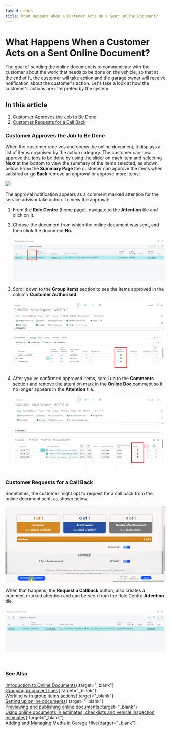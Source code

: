 ```yaml
---
layout: docs
title: What Happens When a Customer Acts on a Sent Online Document? 
---
```


# What Happens When a Customer Acts on a Sent Online Document?

The goal of sending the online document is to communicate with the customer about the work that needs to be done on the vehicle, so that at the end of it, the customer will take action and the garage owner will receive notification about the customer's action. Let's take a look at how the customer's actions are interpreted by the system.

## In this article

1. [Customer Approves the Job to Be Done](#customer-approves-the-job-to-be-done)
2. [Customer Requests for a Call Back](#customer-requests-for-a-call-back)

### Customer Approves the Job to Be Done
When the customer receives and opens the online document, it displays a list of items organised by the action category. The customer can now approve the jobs to be done by using the slider on each item and selecting **Next** at the bottom to view the summary of the items selected, as shown below. From the **Summary Page** the customer can approve the items when satisfied or go **Back** remove an approval or approve more items:

![](media/garagehive-online-documents-customers-actions1.gif)

The approval notification appears as a comment marked attention for the service advisor take action. To view the approval:
1. From the **Role Centre** (home page), navigate to the **Attention** tile and click on it.

   [](media/garagehive-online-documents-customers-actions1.png)

2. Choose the document from which the online document was sent, and then click the document **No.**.

   ![](media/garagehive-online-documents-customers-actions2.png)

3. Scroll down to the **Group Items** section to see the items approved in the column **Customer Authorised**.

   ![](media/garagehive-online-documents-customers-actions3.png)

4. After you've confirmed approved items, scroll up to the **Comments** section and remove the attention mark in the **Online Doc** comment so it no longer appears in the **Attention** tile.

   ![](media/garagehive-online-documents-customers-actions4.png)

### Customer Requests for a Call Back
Sometimes, the customer might opt to request for a call back from the online document sent, as shown below:

![](media/garagehive-online-documents-customers-actions4.gif)

When that happens, the **Request a Callback** button, also creates a comment marked attention and can be seen from the Role Centre **Attention** tile.

![](media/garagehive-online-documents-customers-actions5.png)

<br>

### **See Also**

[Introduction to Online Documents](garagehive-online-documents-introduction.html){:target="_blank"} \
[Grouping document lines](garagehive-group-items-grouping-document-lines.html){:target="_blank"} \
[Working with group items actions](garagehive-group-items-working-with-group-items-actions.html){:target="_blank"} \
[Setting up online documents](garagehive-online-documents-setting-up-online-documents.html){:target="_blank"} \
[Previewing and publishing online documents](garagehive-online-documents-previewing-and-publishing-online-documents.html){:target="_blank"} \
[Using online documents in estimates, checklists and vehicle inspection estimates](garagehive-online-documents-using-online-documents-in-estimates-checklists-and-vehicle-inspection-estimates.html){:target="_blank"} \
[Adding and Managing Media in Garage Hive](garagehive-online-documents-adding-and-managing-media.html){:target="_blank"}
